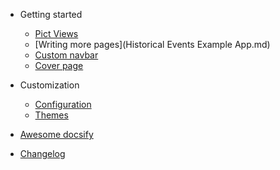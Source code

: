 - Getting started

  - [Pict Views](Pict-Views.md)
  - [Writing more pages](Historical Events Example App.md)
  - [Custom navbar](custom-navbar.md)
  - [Cover page](cover.md)

- Customization

  - [Configuration](configuration.md)
  - [Themes](themes.md)

- [Awesome docsify](awesome.md)
- [Changelog](changelog.md)
